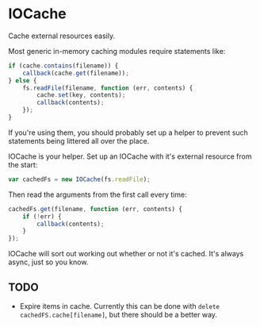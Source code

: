 IOCache
=======
Cache external resources easily.

Most generic in-memory caching modules require statements like:
````javascript
if (cache.contains(filename)) {
    callback(cache.get(filename));
} else {
    fs.readFile(filename, function (err, contents) {
        cache.set(key, contents);
        callback(contents);
    });
}
````
If you're using them, you should probably set up a helper to prevent such
statements being littered all over the place.

IOCache is your helper. Set up an IOCache with it's external resource from the
start:
````javascript
var cachedFs = new IOCache(fs.readFile);
````
Then read the arguments from the first call every time:
````javascript
cachedFs.get(filename, function (err, contents) {
    if (!err) {
        callback(contents);
    }
});
````

IOCache will sort out working out whether or not it's cached. It's always async,
just so you know.

TODO
----
 * Expire items in cache. Currently this can be done with
`delete cachedFS.cache[filename]`, but there should be a better way.

